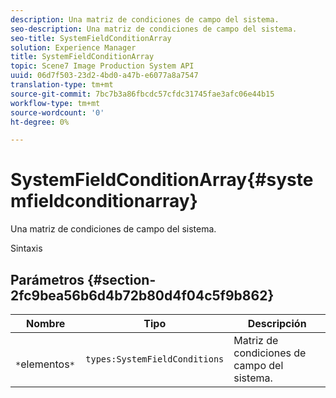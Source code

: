 ```yaml
---
description: Una matriz de condiciones de campo del sistema.
seo-description: Una matriz de condiciones de campo del sistema.
seo-title: SystemFieldConditionArray
solution: Experience Manager
title: SystemFieldConditionArray
topic: Scene7 Image Production System API
uuid: 06d7f503-23d2-4bd0-a47b-e6077a8a7547
translation-type: tm+mt
source-git-commit: 7bc7b3a86fbcdc57cfdc31745fae3afc06e44b15
workflow-type: tm+mt
source-wordcount: '0'
ht-degree: 0%

---
```



# SystemFieldConditionArray{#systemfieldconditionarray}

Una matriz de condiciones de campo del sistema.

Sintaxis

## Parámetros {#section-2fc9bea56b6d4b72b80d4f04c5f9b862}

| Nombre | Tipo | Descripción |
|---|---|---|
| ` *`elementos`*` | `types:SystemFieldConditions` | Matriz de condiciones de campo del sistema. |

